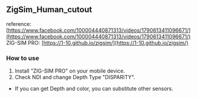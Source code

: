 ## ZigSim_Human_cutout
reference: [https://www.facebook.com/100004440871313/videos/1790613411096671/](https://www.facebook.com/100004440871313/videos/1790613411096671/)  
ZIG-SIM PRO: [https://1-10.github.io/zigsim/](https://1-10.github.io/zigsim/)  
### How to use
1. Install "ZIG-SIM PRO" on your mobile device.
2. Check NDI and change Depth Type "DISPARITY".

- If you can get Depth and color, you can substitute other sensors.
